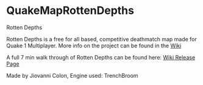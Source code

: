 # QuakeMapRottenDepths

Rotten Depths

Rotten Depths is a free for all based, competitive deathmatch map made for Quake 1 Multiplayer. More info on the project can be found in the [Wiki](https://github.com/Jiocolon313/QuakeMapRottingDepths/wiki)

A full 7 min walk through of Rotten Depths can be found here: [Wiki Release Page](https://github.com/Jiocolon313/QuakeMapRottingDepths/wiki/Final-Map-Walkthrough-(Release-V1.0.0))

Made by Jiovanni Colon, Engine used: TrenchBroom
